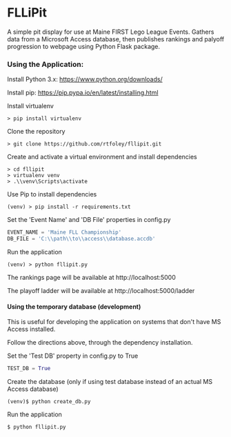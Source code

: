 # FLLiPit
A simple pit display for use at Maine FIRST Lego League Events.
Gathers data from a Microsoft Access database, then publishes rankings and palyoff progression to webpage using Python Flask package.

### Using the Application:
Install Python 3.x: https://www.python.org/downloads/

Install pip: https://pip.pypa.io/en/latest/installing.html

Install virtualenv
```text
> pip install virtualenv
```

Clone the repository
```text
> git clone https://github.com/rtfoley/fllipit.git
```

Create and activate a virtual environment and install dependencies
```text
> cd fllipit
> virtualenv venv
> .\\venv\Scripts\activate
```

Use Pip to install dependencies
```text
(venv) > pip install -r requirements.txt
```

Set the 'Event Name' and 'DB File' properties in config.py
```python
EVENT_NAME = 'Maine FLL Championship'
DB_FILE = 'C:\\path\\to\\access\\database.accdb'
```

Run the application
```text
(venv) > python fllipit.py
```

The rankings page will be available at http://localhost:5000

The playoff ladder will be available at http://localhost:5000/ladder

#### Using the temporary database (development)
This is useful for developing the application on systems that don't have MS Access installed.

Follow the directions above, through the dependency installation.

Set the 'Test DB' property in config.py to True
```python
TEST_DB = True
```

Create the database (only if using test database instead of an actual MS Access database)
```text
(venv)$ python create_db.py
```

Run the application
```text
$ python fllipit.py
```
